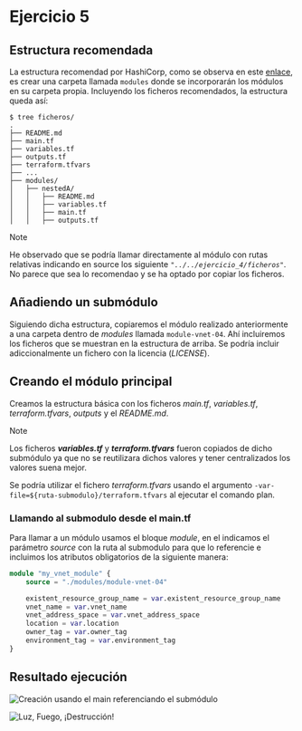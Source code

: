 # Ejercicio 5
## Estructura recomendada
La estructura recomendad por HashiCorp, como se observa en este [enlace](https://developer.hashicorp.com/terraform/language/modules/develop/structure), es crear una carpeta llamada ``modules`` donde se incorporarán los módulos en su carpeta propia. Incluyendo los ficheros recomendados, la estructura queda así:
```
$ tree ficheros/
.
├── README.md
├── main.tf
├── variables.tf
├── outputs.tf
├── terraform.tfvars
├── ...
├── modules/
│   ├── nestedA/
│   │   ├── README.md
│   │   ├── variables.tf
│   │   ├── main.tf
│   │   ├── outputs.tf
```

> [!NOTE]
> He observado que se podría llamar directamente al módulo con rutas relativas indicando en source los siguiente *``"../../ejercicio_4/ficheros"``*. No parece que sea lo recomendao y se ha optado por copiar los ficheros.

## Añadiendo un submódulo
Siguiendo dicha estructura, copiaremos el módulo realizado anteriormente a una carpeta dentro de *modules* llamada ``module-vnet-04``. Ahí incluiremos los ficheros que se muestran en la estructura de arriba. Se podría incluir adiccionalmente un fichero con la licencia (*LICENSE*).

## Creando el módulo principal
Creamos la estructura básica con los ficheros *main.tf*, *variables.tf*, *terraform.tfvars*, *outputs* y el *README.md*.

> [!NOTE]
> Los ficheros ***variables.tf*** y ***terraform.tfvars*** fueron copiados de dicho submódulo ya que no se reutilizara dichos valores y tener centralizados los valores suena mejor.
> 
> Se podría utilizar el fichero *terraform.tfvars* usando el argumento ``-var-file=${ruta-submodulo}/terraform.tfvars`` al ejecutar el comando plan.

### Llamando al submodulo desde el main.tf
Para llamar a un módulo usamos el bloque *module*, en el indicamos el parámetro *source* con la ruta al submodulo para que lo referencie e incluimos los atributos obligatorios de la siguiente manera:
```.tf
module "my_vnet_module" {
    source = "./modules/module-vnet-04"

    existent_resource_group_name = var.existent_resource_group_name
    vnet_name = var.vnet_name
    vnet_address_space = var.vnet_address_space
    location = var.location
    owner_tag = var.owner_tag
    environment_tag = var.environment_tag
}
```

## Resultado ejecución
![Creación usando el main referenciando el submódulo](./images/img-ej1-1.png)

![Luz, Fuego, ¡Destrucción!](./images/img-ej1-2.png)